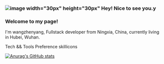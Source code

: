 ### ![image width="30px" height="30px"](https://user-images.githubusercontent.com/66305203/197138394-ffd42f0e-4e1a-4c67-b5a1-129aa0f8664c.png)  Hey! Nice to see you.y 

### Welcome to my page!
I'm wangzhenyang, Fullstack developer from  Ningxia, China, currently living in  Hubei, Wuhan.

Tech && Tools Preference
skillicons

[![Anurag's GitHub stats](https://github-readme-stats.vercel.app/api?username=Colincosmo&count_private=true&show_icons=true&theme=radical)](https://github.com/anuraghazra/github-readme-stats)

